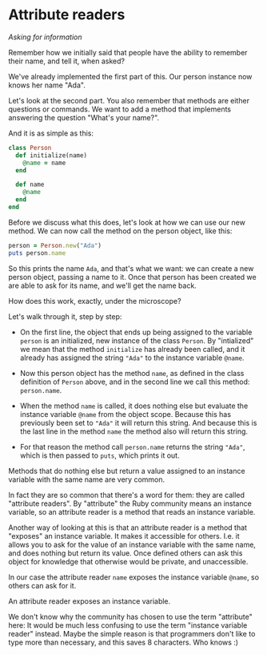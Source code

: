 # Attribute readers

*Asking for information*

Remember how we initially said that people have the ability to remember their
name, and tell it, when asked?

We've already implemented the first part of this. Our person instance now
knows her name "Ada".

Let's look at the second part. You also remember that methods are either
questions or commands. We want to add a method that implements answering
the question "What's your name?".

And it is as simple as this:

```ruby
class Person
  def initialize(name)
    @name = name
  end

  def name
    @name
  end
end
```

Before we discuss what this does, let's look at how we can use our new method.
We can now call the method on the person object, like this:

```ruby
person = Person.new("Ada")
puts person.name
```

So this prints the name `Ada`, and that's what we want: we can create a new
person object, passing a name to it. Once that person has been created we are
able to ask for its name, and we'll get the name back.

How does this work, exactly, under the microscope?

Let's walk through it, step by step:

* On the first line, the object that ends up being assigned to the variable
  `person` is an initialized, new instance of the class `Person`. By
  "intialized" we mean that the method `initialize` has already been called,
  and it already has assigned the string `"Ada"` to the instance variable
  `@name`.

* Now this person object has the method `name`, as defined in the class
  definition of `Person` above, and in the second line we call this method:
  `person.name`.

* When the method `name` is called, it does nothing else but evaluate the
  instance variable `@name` from the object scope. Because this has previously
  been set to `"Ada"` it will return this string. And because this is the last
  line in the method `name` the method also will return this string.

* For that reason the method call `person.name` returns the string `"Ada"`,
  which is then passed to `puts`, which prints it out.

Methods that do nothing else but return a value assigned to an instance
variable with the same name are very common.

In fact they are so common that there's a word for them: they are called
"attribute readers". By "attribute" the Ruby community means an instance
variable, so an attribute reader is a method that reads an instance variable.

Another way of looking at this is that an attribute reader is a method that
"exposes" an instance variable. It makes it accessible for others. I.e. it
allows you to ask for the value of an instance variable with the same name, and
does nothing but return its value. Once defined others can ask this object for
knowledge that otherwise would be private, and unaccessible.

In our case the attribute reader `name` exposes the instance variable `@name`,
so others can ask for it.

<p class="hint">
An attribute reader exposes an instance variable.
</p>

We don't know why the community has chosen to use the term "attribute" here:
It would be much less confusing to use the term "instance variable reader"
instead. Maybe the simple reason is that programmers don't like to type more
than necessary, and this saves 8 characters. Who knows :)
